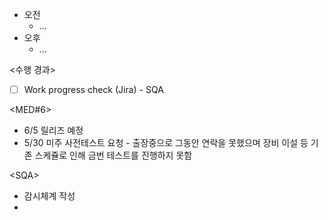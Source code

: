 - 오전
	- ...
- 오후
	- ...

<수행 경과>
- [ ] Work progress check (Jira) - SQA

<MED#6>
- 6/5 릴리즈 예정
- 5/30 미주 사전테스트 요청 - 출장중으로 그동안 연락을 못했으며 장비 이설 등 기존 스케쥴로 인해 금번 테스트를 진행하지 못함

\<SQA>
- 감시체계 작성
- 